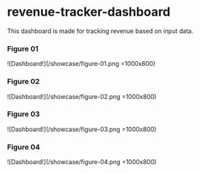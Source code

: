 # revenue-tracker-dashboard
This dashboard is made for tracking revenue based on input data.


### Figure 01
![Dashboard!](/showcase/figure-01.png =1000x800)

### Figure 02
![Dashboard!](/showcase/figure-02.png =1000x800)

### Figure 03
![Dashboard!](/showcase/figure-03.png =1000x800)

### Figure 04
![Dashboard!](/showcase/figure-04.png =1000x800)
